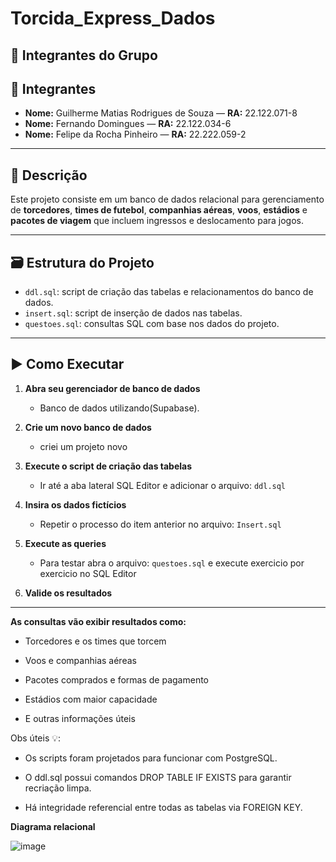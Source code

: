 # Torcida_Express_Dados
## 👥 Integrantes do Grupo

## 👥 Integrantes

- **Nome:** Guilherme Matias Rodrigues de Souza — **RA:** 22.122.071-8 
- **Nome:** Fernando Domingues — **RA:** 22.122.034-6
- **Nome:** Felipe da Rocha Pinheiro — **RA:** 22.222.059-2

---

## 📄 Descrição

Este projeto consiste em um banco de dados relacional para gerenciamento de **torcedores**, **times de futebol**, **companhias aéreas**, **voos**, **estádios** e **pacotes de viagem** que incluem ingressos e deslocamento para jogos.

---

## 🗃️ Estrutura do Projeto

- `ddl.sql`: script de criação das tabelas e relacionamentos do banco de dados.
- `insert.sql`: script de inserção de dados nas tabelas.
- `questoes.sql`: consultas SQL com base nos dados do projeto.

---

## ▶️ Como Executar

1. **Abra seu gerenciador de banco de dados**
   - Banco de dados utilizando(Supabase).

2. **Crie um novo banco de dados**
   - criei um projeto novo 
4. **Execute o script de criação das tabelas**
   - Ir até a aba lateral SQL Editor e adicionar o arquivo: `ddl.sql` 

5. **Insira os dados fictícios**
   - Repetir o processo do item anterior no arquivo: `Insert.sql`

6. **Execute as queries**
   - Para testar abra o arquivo: `questoes.sql` e execute exercicio por exercicio no SQL Editor 

7. **Valide os resultados**

---
  
**As consultas vão exibir resultados como:**

- Torcedores e os times que torcem

- Voos e companhias aéreas

- Pacotes comprados e formas de pagamento

- Estádios com maior capacidade

- E outras informações úteis

Obs úteis 💡:

- Os scripts foram projetados para funcionar com PostgreSQL.

- O ddl.sql possui comandos DROP TABLE IF EXISTS para garantir recriação limpa.

- Há integridade referencial entre todas as tabelas via FOREIGN KEY.

**Diagrama relacional**

![image](https://github.com/user-attachments/assets/e89cc701-8b38-4944-a865-92585d9c14f8)
